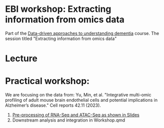 # EBI workshop: Extracting information from omics data
Part of the [Data-driven approaches to understanding dementia](https://www.ebi.ac.uk/training/events/data-driven-approaches-understanding-dementia/#vf-tabs__section--tab2) course. The session titled "Extracting information from omics data"
# Lecture

# Practical workshop:
We are focusing on the data from:
Yu, Min, et al. "Integrative multi-omic profiling of adult mouse brain endothelial cells and potential implications in Alzheimer’s disease." Cell reports 42.11 (2023).
1. [Pre-processing of RNA-Seq and ATAC-Seq as shown in Slides](https://docs.google.com/presentation/d/1MSrh01gnCiXreGWjnIFtRNezeCu32LW2NSv5sX_ZcOc/edit?usp=sharing)
2. Downstream analysis and integration in Workshop.qmd
